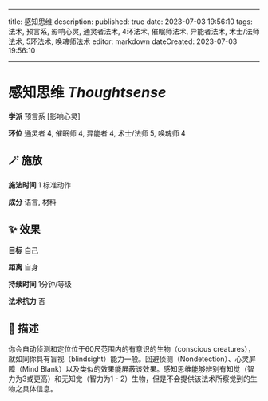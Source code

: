
---
title: 感知思维
description: 
published: true
date: 2023-07-03 19:56:10
tags: 法术, 预言系, 影响心灵, 通灵者法术, 4环法术, 催眠师法术, 异能者法术, 术士/法师法术, 5环法术, 唤魂师法术
editor: markdown
dateCreated: 2023-07-03 19:56:10

---

# **感知思维** *Thoughtsense*

**学派** 预言系 \[影响心灵\] 

**环位** 通灵者 4, 催眠师 4, 异能者 4, 术士/法师 5, 唤魂师 4

## 🪄 施放

**施法时间** 1 标准动作

**成分** 语言, 材料

## ✨ 效果 

**目标** 自己 

**距离** 自身  

**持续时间** 1分钟/等级 

**法术抗力** 否

## 📖 描述

你会自动侦测和定位位于60尺范围内的有意识的生物（conscious creatures），就如同你具有盲视（blindsight）能力一般。回避侦测（Nondetection）、心灵屏障（Mind Blank）以及类似的效果能屏蔽该效果。感知思维能够辨别有知觉（智力为3或更高）和无知觉（智力为1 - 2）生物，但是不会提供该法术所察觉到的生物之具体信息。
    
